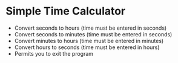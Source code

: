 # Simple Time Calculator
- Convert seconds to hours (time must be entered in seconds)
- Convert seconds to minutes (time must be entered in seconds)
- Convert minutes to hours (time must be entered in minutes)
- Convert hours to seconds (time must be entered in hours)
- Permits you to exit the program
